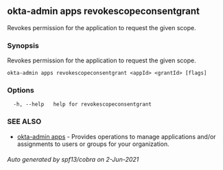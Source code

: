 ## okta-admin apps revokescopeconsentgrant

Revokes permission for the application to request the given scope.

### Synopsis

Revokes permission for the application to request the given scope.

```
okta-admin apps revokescopeconsentgrant <appId> <grantId> [flags]
```

### Options

```
  -h, --help   help for revokescopeconsentgrant
```

### SEE ALSO

* [okta-admin apps](okta-admin_apps.md)	 - Provides operations to manage applications and/or assignments to users or groups for your organization.

###### Auto generated by spf13/cobra on 2-Jun-2021
